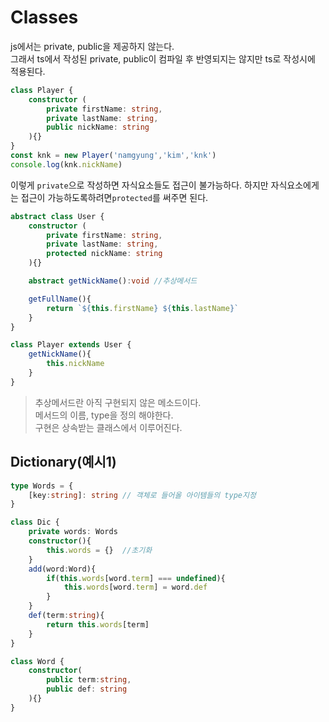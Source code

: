 # Classes

js에서는 private, public을 제공하지 않는다.  
그래서 ts에서 작성된 private, public이 컴파일 후 반영되지는 않지만 ts로 작성시에 적용된다.
```ts
class Player {
    constructor (
        private firstName: string,
        private lastName: string,
        public nickName: string
    ){}
}
const knk = new Player('namgyung','kim','knk')
console.log(knk.nickName)
```
이렇게 `private`으로 작성하면 자식요소들도 접근이 불가능하다. 
하지만 자식요소에게는 접근이 가능하도록하려면`protected`를 써주면 된다.

```ts
abstract class User {
    constructor (
        private firstName: string,
        private lastName: string,
        protected nickName: string
    ){}

    abstract getNickName():void //추상메서드

    getFullName(){
        return `${this.firstName} ${this.lastName}`
    }
}

class Player extends User {
    getNickName(){
        this.nickName
    }
}
```

> 추상메서드란 아직 구현되지 않은 메소드이다.  
> 메서드의 이름, type을 정의 해야한다.  
> 구현은 상속받는 클래스에서 이루어진다.

## Dictionary(예시1)
```ts
type Words = {
    [key:string]: string // 객체로 들어올 아이템들의 type지정
}

class Dic {
    private words: Words
    constructor(){
        this.words = {}  //초기화
    }
    add(word:Word){
        if(this.words[word.term] === undefined){
            this.words[word.term] = word.def
        }
    }
    def(term:string){
        return this.words[term]
    }
}

class Word {
    constructor(
        public term:string,
        public def: string
    ){}
}
```
